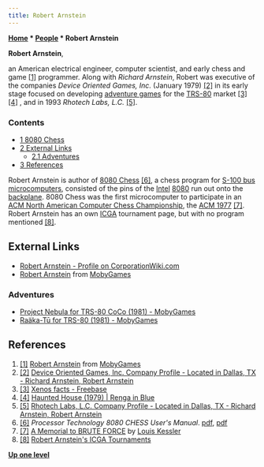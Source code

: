 ```yaml
---
title: Robert Arnstein
---
```

**[Home](Home "Home") \* [People](People "People") \* Robert Arnstein**


**Robert Arnstein**,  

an American electrical engineer, computer scientist, and early chess and game <a id="cite-note-1" href="#cite-ref-1">[1]</a> programmer. 
Along with *Richard Arnstein*, Robert was executive of the companies *Device Oriented Games, Inc.* (January 1979) <a id="cite-note-2" href="#cite-ref-2">[2]</a> in its early stage focused on developing [adventure games](https://en.wikipedia.org/wiki/Adventure_game) for the [TRS-80](TRS-80 "TRS-80") market <a id="cite-note-3" href="#cite-ref-3">[3]</a> <a id="cite-note-4" href="#cite-ref-4">[4]</a> , and in 1993 *Rhotech Labs, L.C.* <a id="cite-note-5" href="#cite-ref-5">[5]</a>.



### Contents


* [1 8080 Chess](#8080-chess)
* [2 External Links](#external-links)
	+ [2.1 Adventures](#adventures)
* [3 References](#references)






Robert Arnstein is author of [8080 Chess](8080_Chess "8080 Chess") <a id="cite-note-6" href="#cite-ref-6">[6]</a>, a chess program for [S-100 bus](https://en.wikipedia.org/wiki/S-100_bus) [microcomputers](https://en.wikipedia.org/wiki/Microcomputer), consisted of the pins of the [Intel](Intel "Intel") [8080](8080 "8080") run out onto the [backplane](https://en.wikipedia.org/wiki/Backplane). 
8080 Chess was the first microcomputer to participate in an [ACM North American Computer Chess Championship](ACM_North_American_Computer_Chess_Championship "ACM North American Computer Chess Championship"), the [ACM 1977](ACM_1977 "ACM 1977") <a id="cite-note-7" href="#cite-ref-7">[7]</a>. Robert Arnstein has an own [ICGA](ICGA "ICGA") tournament page, but with no program mentioned <a id="cite-note-8" href="#cite-ref-8">[8]</a>.



## External Links


* [Robert Arnstein - Profile on CorporationWiki.com](https://www.corporationwiki.com/Texas/Dalas-X/robert-a-arnstein/31651005.aspx)
* [Robert Arnstein](https://www.mobygames.com/developer/sheet/view/developerId,392880/) from [MobyGames](https://en.wikipedia.org/wiki/MobyGames)


### Adventures


* [Project Nebula for TRS-80 CoCo (1981) - MobyGames](https://www.mobygames.com/game/project-nebula)
* [Raäka-Tū for TRS-80 (1981) - MobyGames](https://www.mobygames.com/game/raka-t)


## References


1. <a id="cite-ref-1" href="#cite-note-1">[1]</a> [Robert Arnstein](https://www.mobygames.com/developer/sheet/view/developerId,392880/) from [MobyGames](https://en.wikipedia.org/wiki/MobyGames)
2. <a id="cite-ref-2" href="#cite-note-2">[2]</a> [Device Oriented Games, Inc. Company Profile - Located in Dallas, TX - Richard Arnstein, Robert Arnstein](https://www.corporationwiki.com/Texas/Dallas/device-oriented-games-inc/31449479.aspx)
3. <a id="cite-ref-3" href="#cite-note-3">[3]</a> [Xenos facts - Freebase](http://www.freebase.com/view/m/0gx30n)
4. <a id="cite-ref-4" href="#cite-note-4">[4]</a> [Haunted House (1979) | Renga in Blue](https://bluerenga.wordpress.com/2016/09/08/haunted-house-1979/)
5. <a id="cite-ref-5" href="#cite-note-5">[5]</a> [Rhotech Labs, L.C. Company Profile - Located in Dallas, TX - Richard Arnstein, Robert Arnstein](http://www.corporationwiki.com/Texas/Dallas/rhotech-labs-l-c/35807287.aspx)
6. <a id="cite-ref-6" href="#cite-note-6">[6]</a> *Processor Technology 8080 CHESS User's Manual*. [pdf](http://www.sol20.org/manuals/chess.pdf), [pdf](http://www.imsai.net/support/processor_tech/chess.pdf)
7. <a id="cite-ref-7" href="#cite-note-7">[7]</a> [A Memorial to BRUTE FORCE](http://www.lkessler.com/brutefor.shtml) by [Louis Kessler](Louis_Kessler "Louis Kessler")
8. <a id="cite-ref-8" href="#cite-note-8">[8]</a> [Robert Arnstein's ICGA Tournaments](https://www.game-ai-forum.org/icga-tournaments/person.php?id=450)

**[Up one level](People "People")**







 

